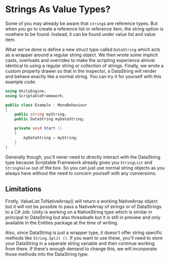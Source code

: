 # Strings As Value Types?

Some of you may already be aware that `string`s are reference types. But when you go to create a reference list or reference item, the string option is nowhere to be found. Instead, it can be found under value list and value item.

What we've done is define a new struct type called `DataString` which acts as a wrapper around a regular string object. We then wrote some implicit casts, overloads and overrides to make the scripting experience almost identical to using a regular string or collection of strings. Finally, we wrote a custom property drawer so that in the inspector, a DataString will render and behave exactly like a normal string. You can try it for yourself with this example code:

``` cs
using UnityEngine;
using ScriptableFramework;

public class Example : MonoBehaviour
{
    public string myString;
    public DataString myDataString;

    private void Start ()
    {
        myDataString = myString;
    }
}
```

Generally though, you'll never need to directly interact with the DataString type because Scriptable Framework already gives you `StringList` and `StringValue` out of the box. So you can just use normal string objects as you always have without the need to concern yourself with any conversions.

## Limitations

Firstly, ValueList.ToNativeArray() will return a working NativeArray object but it will not be possible to pass a NativeArray of strings or of DataStrings to a C# Job. Unity is working on a NativeString type which is similar in principal to DataString but also threadsafe but it is still in preview and only available in the Entities package at the time of writing.

Also, since DataString is just a wrapper type, it doesn't offer string specific methods like `String.Split ()`. If you want to use these, you'll need to store your DataString in a seperate string variable and then continue working from there. If there's enough demand to change this, we will incorporate those methods into the DataString type.